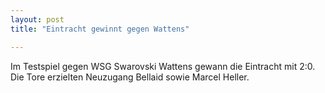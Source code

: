 ```yaml
---
layout: post
title: "Eintracht gewinnt gegen Wattens"

---
```


Im Testspiel gegen WSG Swarovski Wattens gewann die Eintracht mit 2:0. Die Tore erzielten Neuzugang Bellaid sowie Marcel Heller.


